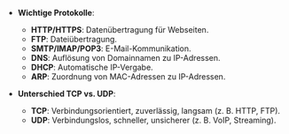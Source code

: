 - **Wichtige Protokolle**:
    
    - **HTTP/HTTPS**: Datenübertragung für Webseiten.
    - **FTP**: Dateiübertragung.
    - **SMTP/IMAP/POP3**: E-Mail-Kommunikation.
    - **DNS**: Auflösung von Domainnamen zu IP-Adressen.
    - **DHCP**: Automatische IP-Vergabe.
    - **ARP**: Zuordnung von MAC-Adressen zu IP-Adressen.
- **Unterschied TCP vs. UDP**:
    
    - **TCP**: Verbindungsorientiert, zuverlässig, langsam (z. B. HTTP, FTP).
    - **UDP**: Verbindungslos, schneller, unsicherer (z. B. VoIP, Streaming).
